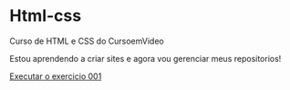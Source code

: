 # Html-css
 Curso de HTML e CSS do CursoemVideo

Estou aprendendo a criar sites e agora vou gerenciar meus repositorios!

<a href=https://luizwn.github.io/HTML-CSS/exe001/index.html>Executar o exercicio 001</a>